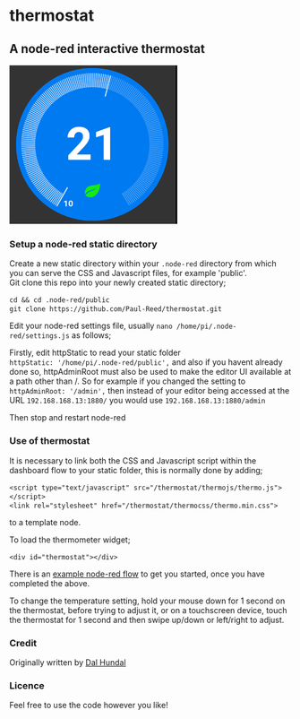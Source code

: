 # thermostat
## A node-red interactive thermostat

![thermostat](/images/thermo.png)
### Setup a node-red static directory

Create a new static directory within your `.node-red` directory from which you can serve the CSS and Javascript files, for example 'public'.  
Git clone this repo into your newly created static directory;

    cd && cd .node-red/public
    git clone https://github.com/Paul-Reed/thermostat.git

Edit your node-red settings file, usually `nano /home/pi/.node-red/settings.js` as follows;

Firstly, edit httpStatic to read your static folder  
`httpStatic: '/home/pi/.node-red/public',`
and also if you havent already done so, httpAdminRoot must also be used to make the editor UI available at a path other than /. So for example if you changed the setting to `httpAdminRoot: '/admin',` then instead of your editor being accessed at the URL `192.168.168.13:1880/` you would use `192.168.168.13:1880/admin`

Then stop and restart node-red

### Use of thermostat

It is necessary to link both the CSS and Javascript script within the dashboard flow to your static folder, this is normally done by adding;

    <script type="text/javascript" src="/thermostat/thermojs/thermo.js"></script>
    <link rel="stylesheet" href="/thermostat/thermocss/thermo.min.css">
    
to a template node.

To load the thermometer widget;

    <div id="thermostat"></div>

There is an [example node-red flow](/example/example_flow) to get you started, once you have completed the above.

To change the temperature setting, hold your mouse down for 1 second on the thermostat, before trying to adjust it, or on a touchscreen device, touch the thermostat for 1 second and then swipe up/down or left/right to adjust.

### Credit

Originally written by [Dal Hundal](http://codepen.io/dalhundal)

### Licence

Feel free to use the code however you like!
